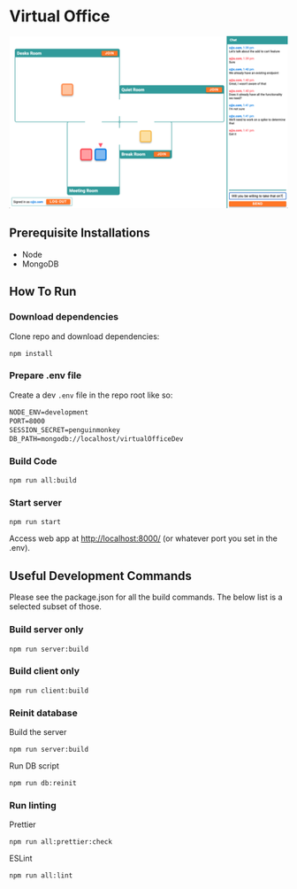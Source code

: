 # Virtual Office

![Screenshot of main screen](./screenshot.png)

## Prerequisite Installations

-   Node
-   MongoDB

## How To Run

### Download dependencies

Clone repo and download dependencies:

```
npm install
```

### Prepare .env file

Create a dev `.env` file in the repo root like so:

```
NODE_ENV=development
PORT=8000
SESSION_SECRET=penguinmonkey
DB_PATH=mongodb://localhost/virtualOfficeDev
```

### Build Code

```
npm run all:build
```

### Start server

```
npm run start
```

Access web app at [http://localhost:8000/](http://localhost:8000/) (or whatever port you set in the .env).

## Useful Development Commands

Please see the package.json for all the build commands. The below list is a selected subset of those.

### Build server only

```
npm run server:build
```

### Build client only

```
npm run client:build
```

### Reinit database

Build the server

```
npm run server:build
```

Run DB script

```
npm run db:reinit
```

### Run linting

Prettier

```
npm run all:prettier:check
```

ESLint

```
npm run all:lint
```
